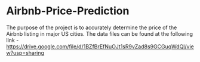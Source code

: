 # Airbnb-Price-Prediction
The purpose of the project is to accurately determine the price of the Airbnb listing in major US cities.
The data files can be found at the following link - https://drive.google.com/file/d/1BZfBrEfNuOJt1sR9vZad8s9GCGuqWdQl/view?usp=sharing
